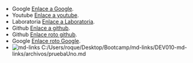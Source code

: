 * Google  [Enlace a Google](https://www.google.com). 
* Youtube [Enlace a youtube](https://www.youtube.com/). 
* Laboratoria  [Enlace a Laboratoria](https://www.laboratoria.la/). 
* Github [Enlace a github](https://github.com/). 
* Github [Enlace roto github](https://github1.com/). 
* Google  [Enlace roto Google](https://www1.google.com). 
* ![md-links](https://github.com/Laboratoria/bootcamp/assets/12631491/fc6bc380-7824-4fab-ab8f-7ab53cd9d0e4)
C:/Users/roque/Desktop/Bootcamp/md-links/DEV010-md-links/archivos/pruebaUno.md